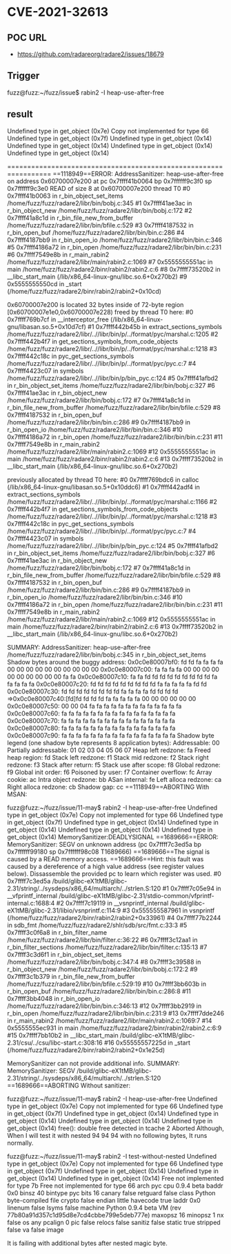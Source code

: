 # CVE-2021-32613

## POC URL
- https://github.com/radareorg/radare2/issues/18679

## Trigger
fuzz@fuzz:~/fuzz/issue$ rabin2 -I heap-use-after-free

## result
Undefined type in get_object (0x7e)
Copy not implemented for type 66
Undefined type in get_object (0x7f)
Undefined type in get_object (0x14)
Undefined type in get_object (0x14)
Undefined type in get_object (0x14)
Undefined type in get_object (0x14)

=================================================================
==1118949==ERROR: AddressSanitizer: heap-use-after-free on address 0x60700007e200 at pc 0x7ffff41b0064 bp 0x7ffffff9c3f0 sp 0x7ffffff9c3e0
READ of size 8 at 0x60700007e200 thread T0
    #0 0x7ffff41b0063 in r_bin_object_set_items /home/fuzz/fuzz/radare2/libr/bin/bobj.c:345
    #1 0x7ffff41ae3ac in r_bin_object_new /home/fuzz/fuzz/radare2/libr/bin/bobj.c:172
    #2 0x7ffff41a8c1d in r_bin_file_new_from_buffer /home/fuzz/fuzz/radare2/libr/bin/bfile.c:529
    #3 0x7ffff4187532 in r_bin_open_buf /home/fuzz/fuzz/radare2/libr/bin/bin.c:286
    #4 0x7ffff4187bb9 in r_bin_open_io /home/fuzz/fuzz/radare2/libr/bin/bin.c:346
    #5 0x7ffff4186a72 in r_bin_open /home/fuzz/fuzz/radare2/libr/bin/bin.c:231
    #6 0x7ffff7549e8b in r_main_rabin2 /home/fuzz/fuzz/radare2/libr/main/rabin2.c:1069
    #7 0x5555555551ac in main /home/fuzz/fuzz/radare2/binr/rabin2/rabin2.c:6
    #8 0x7ffff73520b2 in __libc_start_main (/lib/x86_64-linux-gnu/libc.so.6+0x270b2)
    #9 0x5555555550cd in _start (/home/fuzz/fuzz/radare2/binr/rabin2/rabin2+0x10cd)

0x60700007e200 is located 32 bytes inside of 72-byte region [0x60700007e1e0,0x60700007e228)
freed by thread T0 here:
    #0 0x7ffff769b7cf in __interceptor_free (/lib/x86_64-linux-gnu/libasan.so.5+0x10d7cf)
    #1 0x7ffff442b45b in extract_sections_symbols /home/fuzz/fuzz/radare2/libr/..//libr/bin/p/../format/pyc/marshal.c:1205
    #2 0x7ffff442b4f7 in get_sections_symbols_from_code_objects /home/fuzz/fuzz/radare2/libr/..//libr/bin/p/../format/pyc/marshal.c:1218
    #3 0x7ffff442c18c in pyc_get_sections_symbols /home/fuzz/fuzz/radare2/libr/..//libr/bin/p/../format/pyc/pyc.c:7
    #4 0x7ffff4423c07 in symbols /home/fuzz/fuzz/radare2/libr/..//libr/bin/p/bin_pyc.c:124
    #5 0x7ffff41afbd2 in r_bin_object_set_items /home/fuzz/fuzz/radare2/libr/bin/bobj.c:327
    #6 0x7ffff41ae3ac in r_bin_object_new /home/fuzz/fuzz/radare2/libr/bin/bobj.c:172
    #7 0x7ffff41a8c1d in r_bin_file_new_from_buffer /home/fuzz/fuzz/radare2/libr/bin/bfile.c:529
    #8 0x7ffff4187532 in r_bin_open_buf /home/fuzz/fuzz/radare2/libr/bin/bin.c:286
    #9 0x7ffff4187bb9 in r_bin_open_io /home/fuzz/fuzz/radare2/libr/bin/bin.c:346
    #10 0x7ffff4186a72 in r_bin_open /home/fuzz/fuzz/radare2/libr/bin/bin.c:231
    #11 0x7ffff7549e8b in r_main_rabin2 /home/fuzz/fuzz/radare2/libr/main/rabin2.c:1069
    #12 0x5555555551ac in main /home/fuzz/fuzz/radare2/binr/rabin2/rabin2.c:6
    #13 0x7ffff73520b2 in __libc_start_main (/lib/x86_64-linux-gnu/libc.so.6+0x270b2)

previously allocated by thread T0 here:
    #0 0x7ffff769bdc6 in calloc (/lib/x86_64-linux-gnu/libasan.so.5+0x10ddc6)
    #1 0x7ffff442adf4 in extract_sections_symbols /home/fuzz/fuzz/radare2/libr/..//libr/bin/p/../format/pyc/marshal.c:1166
    #2 0x7ffff442b4f7 in get_sections_symbols_from_code_objects /home/fuzz/fuzz/radare2/libr/..//libr/bin/p/../format/pyc/marshal.c:1218
    #3 0x7ffff442c18c in pyc_get_sections_symbols /home/fuzz/fuzz/radare2/libr/..//libr/bin/p/../format/pyc/pyc.c:7
    #4 0x7ffff4423c07 in symbols /home/fuzz/fuzz/radare2/libr/..//libr/bin/p/bin_pyc.c:124
    #5 0x7ffff41afbd2 in r_bin_object_set_items /home/fuzz/fuzz/radare2/libr/bin/bobj.c:327
    #6 0x7ffff41ae3ac in r_bin_object_new /home/fuzz/fuzz/radare2/libr/bin/bobj.c:172
    #7 0x7ffff41a8c1d in r_bin_file_new_from_buffer /home/fuzz/fuzz/radare2/libr/bin/bfile.c:529
    #8 0x7ffff4187532 in r_bin_open_buf /home/fuzz/fuzz/radare2/libr/bin/bin.c:286
    #9 0x7ffff4187bb9 in r_bin_open_io /home/fuzz/fuzz/radare2/libr/bin/bin.c:346
    #10 0x7ffff4186a72 in r_bin_open /home/fuzz/fuzz/radare2/libr/bin/bin.c:231
    #11 0x7ffff7549e8b in r_main_rabin2 /home/fuzz/fuzz/radare2/libr/main/rabin2.c:1069
    #12 0x5555555551ac in main /home/fuzz/fuzz/radare2/binr/rabin2/rabin2.c:6
    #13 0x7ffff73520b2 in __libc_start_main (/lib/x86_64-linux-gnu/libc.so.6+0x270b2)

SUMMARY: AddressSanitizer: heap-use-after-free /home/fuzz/fuzz/radare2/libr/bin/bobj.c:345 in r_bin_object_set_items
Shadow bytes around the buggy address:
  0x0c0e80007bf0: fd fd fa fa fa fa 00 00 00 00 00 00 00 00 00 00
  0x0c0e80007c00: fa fa fa fa 00 00 00 00 00 00 00 00 00 00 fa fa
  0x0c0e80007c10: fa fa fd fd fd fd fd fd fd fd fd fa fa fa fa fa
  0x0c0e80007c20: fd fd fd fd fd fd fd fd fd fa fa fa fa fa fd fd
  0x0c0e80007c30: fd fd fd fd fd fd fd fd fa fa fa fa fd fd fd fd
=>0x0c0e80007c40:[fd]fd fd fd fd fa fa fa fa fa 00 00 00 00 00 00
  0x0c0e80007c50: 00 00 04 fa fa fa fa fa fa fa fa fa fa fa fa fa
  0x0c0e80007c60: fa fa fa fa fa fa fa fa fa fa fa fa fa fa fa fa
  0x0c0e80007c70: fa fa fa fa fa fa fa fa fa fa fa fa fa fa fa fa
  0x0c0e80007c80: fa fa fa fa fa fa fa fa fa fa fa fa fa fa fa fa
  0x0c0e80007c90: fa fa fa fa fa fa fa fa fa fa fa fa fa fa fa fa
Shadow byte legend (one shadow byte represents 8 application bytes):
  Addressable:           00
  Partially addressable: 01 02 03 04 05 06 07
  Heap left redzone:       fa
  Freed heap region:       fd
  Stack left redzone:      f1
  Stack mid redzone:       f2
  Stack right redzone:     f3
  Stack after return:      f5
  Stack use after scope:   f8
  Global redzone:          f9
  Global init order:       f6
  Poisoned by user:        f7
  Container overflow:      fc
  Array cookie:            ac
  Intra object redzone:    bb
  ASan internal:           fe
  Left alloca redzone:     ca
  Right alloca redzone:    cb
  Shadow gap:              cc
==1118949==ABORTING
With MSAN:

fuzz@fuzz:~/fuzz/issue/11-may$ rabin2 -I heap-use-after-free
Undefined type in get_object (0x7e)
Copy not implemented for type 66
Undefined type in get_object (0x7f)
Undefined type in get_object (0x14)
Undefined type in get_object (0x14)
Undefined type in get_object (0x14)
Undefined type in get_object (0x14)
MemorySanitizer:DEADLYSIGNAL
==1689666==ERROR: MemorySanitizer: SEGV on unknown address (pc 0x7ffff7c3ed5a bp 0x7ffffff99180 sp 0x7ffffff98c08 T1689666)
==1689666==The signal is caused by a READ memory access.
==1689666==Hint: this fault was caused by a dereference of a high value address (see register values below).  Dissassemble the provided pc to learn which register was used.
    #0 0x7ffff7c3ed5a  /build/glibc-eX1tMB/glibc-2.31/string/../sysdeps/x86_64/multiarch/../strlen.S:120
    #1 0x7ffff7c05e94 in __vfprintf_internal /build/glibc-eX1tMB/glibc-2.31/stdio-common/vfprintf-internal.c:1688:4
    #2 0x7ffff7c19119 in __vsnprintf_internal /build/glibc-eX1tMB/glibc-2.31/libio/vsnprintf.c:114:9
    #3 0x555555587961 in vsnprintf (/home/fuzz/fuzz/radare2/binr/rabin2/rabin2+0x33961)
    #4 0x7ffff77b2244 in sdb_fmt /home/fuzz/fuzz/radare2/shlr/sdb/src/fmt.c:33:3
    #5 0x7ffff3c0f6a8 in r_bin_filter_name /home/fuzz/fuzz/radare2/libr/bin/filter.c:36:22
    #6 0x7ffff3c12aa1 in r_bin_filter_sections /home/fuzz/fuzz/radare2/libr/bin/filter.c:135:13
    #7 0x7ffff3c3d6f1 in r_bin_object_set_items /home/fuzz/fuzz/radare2/libr/bin/bobj.c:347:4
    #8 0x7ffff3c39588 in r_bin_object_new /home/fuzz/fuzz/radare2/libr/bin/bobj.c:172:2
    #9 0x7ffff3c1b379 in r_bin_file_new_from_buffer /home/fuzz/fuzz/radare2/libr/bin/bfile.c:529:19
    #10 0x7ffff3bb603b in r_bin_open_buf /home/fuzz/fuzz/radare2/libr/bin/bin.c:286:8
    #11 0x7ffff3bb4048 in r_bin_open_io /home/fuzz/fuzz/radare2/libr/bin/bin.c:346:13
    #12 0x7ffff3bb2919 in r_bin_open /home/fuzz/fuzz/radare2/libr/bin/bin.c:231:9
    #13 0x7ffff7dde246 in r_main_rabin2 /home/fuzz/fuzz/radare2/libr/main/rabin2.c:1069:7
    #14 0x5555555ec931 in main /home/fuzz/fuzz/radare2/binr/rabin2/rabin2.c:6:9
    #15 0x7ffff7bb10b2 in __libc_start_main /build/glibc-eX1tMB/glibc-2.31/csu/../csu/libc-start.c:308:16
    #16 0x55555557225d in _start (/home/fuzz/fuzz/radare2/binr/rabin2/rabin2+0x1e25d)

MemorySanitizer can not provide additional info.
SUMMARY: MemorySanitizer: SEGV /build/glibc-eX1tMB/glibc-2.31/string/../sysdeps/x86_64/multiarch/../strlen.S:120
==1689666==ABORTING
Without sanitizer:

fuzz@fuzz:~/fuzz/issue/11-may$ rabin2 -I heap-use-after-free
Undefined type in get_object (0x7e)
Copy not implemented for type 66
Undefined type in get_object (0x7f)
Undefined type in get_object (0x14)
Undefined type in get_object (0x14)
Undefined type in get_object (0x14)
Undefined type in get_object (0x14)
free(): double free detected in tcache 2
Aborted
Although, When I will test it with nested 94 94 94 with no following bytes, It runs normally.

fuzz@fuzz:~/fuzz/issue/11-may$ rabin2 -I test-without-nested
Undefined type in get_object (0x7e)
Copy not implemented for type 66
Undefined type in get_object (0x7f)
Undefined type in get_object (0x14)
Undefined type in get_object (0x14)
Undefined type in get_object (0x14)
Free not implemented for type 7b
Free not implemented for type 66
arch     pyc
cpu      0.9.4 beta
baddr    0x0
binsz    40
bintype  pyc
bits     16
canary   false
retguard false
class    Python byte-compiled file
crypto   false
endian   little
havecode true
laddr    0x0
linenum  false
lsyms    false
machine  Python 0.9.4 beta VM (rev 77b80a91d357c1d95d8e7cd4cbbe799e5deb777e)
maxopsz  16
minopsz  1
nx       false
os       any
pcalign  0
pic      false
relocs   false
sanitiz  false
static   true
stripped false
va       false
image

It is failing with additional bytes after nested magic byte.